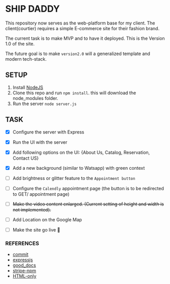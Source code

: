 # SHIP DADDY

This repository now serves as the web-platform base for my client. The client(courtier) 
requires a simple E-commerce site for their fashion brand.

The current task is to make MVP and to have it deployed. This is the Version 1.0 of the site.

The future goal is to make `version2.0` will a generalized template and modern tech-stack.


## SETUP

1. Install [NodeJS](https://nodejs.org/)
2. Clone this repo and run `npm install`. this will download the node_modules folder.
3. Run the server `node server.js`

## TASK

- [x] Configure the server with Express 
- [x] Run the UI with the server 
- [x] Add following options on the UI: {About Us, Catalog, Reservation, Contact US}
- [x] Add a new background (similar to Watsapp) with green context
- [ ] Add brightness or glitter feature to the `Appointment button`
- [ ] Configure the `Calendly` appointment page (the button is to be redirected to GET/ appointment page)
- [ ] ~~Make the video content enlarged. (Current setting of height and width is not implemented).~~
- [ ] Add Location on the Google Map
- [ ] Make the site go live :rocket:

               
### REFERENCES

- [commit](https://www.conventionalcommits.org/en/v1.0.0-beta.4/)
- [expressjs](https://expressjs.com/)
- [good_docs](https://johnjago.com/great-docs/)
- [stripe-npm](https://www.npmjs.com/package/stripe)
- [HTML-only](https://whitep4nth3r.com/blog/html-is-all-you-need-to-make-a-website/)